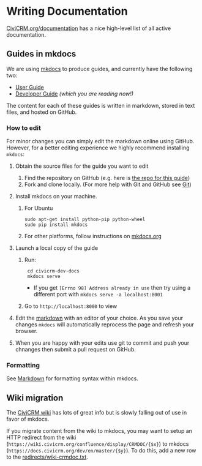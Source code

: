 # Writing Documentation

[CiviCRM.org/documentation](https://civicrm.org/documentation) has a nice high-level list of all active documentation.

## Guides in mkdocs

We are using [mkdocs](http://www.mkdocs.org) to produce guides, and currently have the following two:

* [User Guide](https://docs.civicrm.org/user/en/stable/)
* [Developer Guide](https://docs.civicrm.org/dev/en/master/) *(which you are reading now!)*

The content for each of these guides is written in markdown, stored in text files, and hosted on GitHub.

### How to edit

For minor changes you can simply edit the markdown online using GitHub. However, for a better editing experience we highly recommend installing `mkdocs`:

1.  Obtain the source files for the guide you want to edit
    1. Find the repository on GitHub (e.g. here is [the repo for this guide](https://github.com/civicrm/civicrm-dev-docs))
    1. Fork and clone locally. (For more help with Git and GitHub see [Git](git))
1.  Install mkdocs on your machine.
    1.  For Ubuntu

            sudo apt-get install python-pip python-wheel
            sudo pip install mkdocs

    1.  For other platforms, follow instructions on [mkdocs.org](http://www.mkdocs.org)

1. Launch a local copy of the guide
    1. Run:

            cd civicrm-dev-docs
            mkdocs serve

        * If you get `[Errno 98] Address already in use` then try using a different port
        with `mkdocs serve -a localhost:8001`

    1. Go to `http://localhost:8000` to view

1. Edit the [markdown](markdownrules) with an editor of your choice. As you save your changes `mkdocs` will automatically reprocess the page and refresh your browser.

1. When you are happy with your edits use git to commit and push your chnanges then submit a  pull request on GitHub.


### Formatting

See [Markdown](markdownrules) for formatting syntax within mkdocs.


## Wiki migration

The [CiviCRM wiki](https://wiki.civicrm.org/confluence/display/CRMDOC/CiviCRM+Documentation) has lots of great info but is slowly falling out of use in favor of mkdocs.

If you migrate content from the wiki to mkdocs, you may want to setup an HTTP redirect from the wiki
(`https://wiki.civicrm.org/confluence/display/CRMDOC/{$x}`) to mkdocs (`https://docs.civicrm.org/dev/en/master/{$y}`).
To do this, add a new row to the [redirects/wiki-crmdoc.txt](redirects/wiki-crmdoc.txt).
